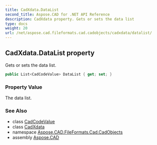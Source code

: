 ```yaml
---
title: CadXdata.DataList
second_title: Aspose.CAD for .NET API Reference
description: CadXdata property. Gets or sets the data list
type: docs
weight: 20
url: /net/aspose.cad.fileformats.cad.cadobjects/cadxdata/datalist/
---
```

## CadXdata.DataList property

Gets or sets the data list.

```csharp
public List<CadCodeValue> DataList { get; set; }
```

### Property Value

The data list.

### See Also

* class [CadCodeValue](../../../aspose.cad.fileformats.cad/cadcodevalue/)
* class [CadXdata](../)
* namespace [Aspose.CAD.FileFormats.Cad.CadObjects](../../cadxdata/)
* assembly [Aspose.CAD](../../../)


